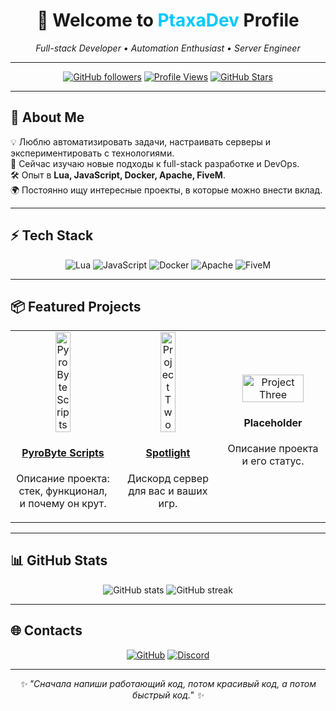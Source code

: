 <h1 align="center">🚀 Welcome to <span style="color:#00c8ff">PtaxaDev</span> Profile</h1>

<p align="center">
  <em>Full-stack Developer • Automation Enthusiast • Server Engineer</em>
</p>

---

<div align="center">

[![GitHub followers](https://img.shields.io/github/followers/PtaxaDev?label=Followers&style=social)](https://github.com/PtaxaDev)
[![Profile Views](https://komarev.com/ghpvc/?username=PtaxaDev&color=blueviolet)](https://github.com/PtaxaDev)
[![GitHub Stars](https://img.shields.io/github/stars/PtaxaDev?affiliations=OWNER%2CCOLLABORATOR&style=social)](https://github.com/PtaxaDev)

</div>

---

## 🧰 About Me
💡 Люблю автоматизировать задачи, настраивать серверы и экспериментировать с технологиями.  
🎯 Сейчас изучаю новые подходы к full-stack разработке и DevOps.  
🛠 Опыт в **Lua, JavaScript, Docker, Apache, FiveM**.  
🌍 Постоянно ищу интересные проекты, в которые можно внести вклад.  

---

## ⚡ Tech Stack
<div align="center">

![Lua](https://img.shields.io/badge/Lua-2C2D72?style=for-the-badge&logo=lua&logoColor=white)
![JavaScript](https://img.shields.io/badge/JavaScript-323330?style=for-the-badge&logo=javascript&logoColor=F7DF1E)
![Docker](https://img.shields.io/badge/Docker-0db7ed?style=for-the-badge&logo=docker&logoColor=white)
![Apache](https://img.shields.io/badge/Apache-CA1F1F?style=for-the-badge&logo=apache&logoColor=white)
![FiveM](https://img.shields.io/badge/FiveM-%23FF8800?style=for-the-badge)

</div>

---

## 📦 Featured Projects

<table>
<tr>
<td width="33%">
  <a href="https://discord.gg/AkhbheeDk9">
    <div align="center">
      <img src="https://cdn.discordapp.com/icons/1302940928620757002/f20f0dd231dde51d7251b843ea65196a.webp?size=1024" width="40%" alt="PyroByte Scripts" />
    </div>
  </a>
  <h4 align="center"><a href="https://discord.gg/AkhbheeDk9">PyroByte Scripts</a></h4>
  <p align="center">Описание проекта: стек, функционал, и почему он крут.</p>
</td>
<td width="33%">
  <a href="Spotlight">
    <div align="center">
      <img src="https://cdn.discordapp.com/icons/1214204263958323220/c6d1ca0461d36f16240420650973bc20.webp?size=1024" width="40%" alt="Project Two" />
    </div>
  </a>
  <h4 align="center"><a href="https://discord.gg/GkfvDwAdxP">Spotlight</a></h4>
  <p align="center">Дискорд сервер для вас и ваших игр.</p>
</td>
<td width="33%">
  <a href="YOUR_PROJECT_LINK_3">
    <div align="center">
      <img src="https://via.placeholder.com/300x150/0d1117/ffffff?text=Project+Three" width="80%" alt="Project Three" />
    </div>
  </a>
  <h4 align="center">Placeholder</h4>
  <p align="center">Описание проекта и его статус.</p>
</td>
</tr>
</table>

---

## 📊 GitHub Stats
<div align="center">
  <img src="https://github-readme-stats.vercel.app/api?username=PtaxaDev&show_icons=true&theme=tokyonight&hide_border=true" alt="GitHub stats" />
  <img src="https://github-readme-streak-stats.herokuapp.com/?user=PtaxaDev&theme=tokyonight&hide_border=true" alt="GitHub streak" />
</div>

---

## 🌐 Contacts
<div align="center">

[![GitHub](https://img.shields.io/badge/-GitHub-0d1117?style=for-the-badge&logo=github&logoColor=white)](https://github.com/PtaxaDev)
[![Discord](https://img.shields.io/badge/-Discord-5865F2?style=for-the-badge&logo=discord&logoColor=white)](https://discordapp.com/users/ptaxa.dev)

</div>

---

<p align="center"><i>✨ "Сначала напиши работающий код, потом красивый код, а потом быстрый код." ✨</i></p>

